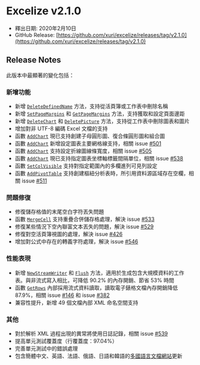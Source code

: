# Excelize v2.1.0

* 釋出日期: 2020年2月10日
* GitHub Release: [https://github.com/xuri/excelize/releases/tag/v2.1.0](https://github.com/xuri/excelize/releases/tag/v2.1.0)

## Release Notes

此版本中最顯著的變化包括：

### 新增功能

* 新增 [`DeleteDefinedName`](https://pkg.go.dev/github.com/xuri/excelize/v2@v2.1.0#File.DeleteDefinedName) 方法，支持從活頁簿或工作表中刪除名稱
* 新增 [`SetPageMargins`](https://pkg.go.dev/github.com/xuri/excelize/v2@v2.1.0#File.SetPageMargins) 和 [`GetPageMargins`](https://pkg.go.dev/github.com/xuri/excelize/v2@v2.1.0#File.GetPageMargins) 方法，支持獲取和設定頁面邊距
* 新增 [`DeleteChart`](https://pkg.go.dev/github.com/xuri/excelize/v2@v2.1.0#File.DeleteChart) 和 [`DeletePicture`](https://pkg.go.dev/github.com/xuri/excelize/v2@v2.1.0#File.DeletePicture) 方法，支持從工作表中刪除圖表和圖片
* 增加對非 UTF-8 編碼 Excel 文檔的支持
* 函數 [`AddChart`](https://pkg.go.dev/github.com/xuri/excelize/v2@v2.1.0#File.AddChart) 現已支持創建子母圓形圖、復合條圓形圖和組合圖
* 函數 [`AddChart`](https://pkg.go.dev/github.com/xuri/excelize/v2@v2.1.0#File.AddChart) 新增設定圖表主要網格線支持，相關 issue [#501](https://github.com/xuri/excelize/issues/501)
* 函數 [`AddChart`](https://pkg.go.dev/github.com/xuri/excelize/v2@v2.1.0#File.AddChart) 支持設定折線圖線條寬度，相關 issue [#505](https://github.com/xuri/excelize/issues/505)
* 函數 [`AddChart`](https://pkg.go.dev/github.com/xuri/excelize/v2@v2.1.0#File.AddChart) 現已支持指定圖表坐標軸標籤間隔單位，相關 issue [#538](https://github.com/xuri/excelize/issues/538)
* 函數 [`SetColVisible`](https://pkg.go.dev/github.com/xuri/excelize/v2@v2.1.0#File.SetColVisible) 支持對指定範圍內的多欄進列可見列設定
* 函數 [`AddPivotTable`](https://pkg.go.dev/github.com/xuri/excelize/v2@v2.1.0#File.AddPivotTable) 支持創建樞紐分析表時，所引用資料源區域存在空欄，相關 issue [#511](https://github.com/xuri/excelize/issues/511)

### 問題修復

* 修復儲存格值的末尾空白字符丟失問題
* 函數 [`MergeCell`](https://pkg.go.dev/github.com/xuri/excelize/v2@v2.1.0#File.MergeCell) 支持重疊合併儲存格處理，解決 issue [#533](https://github.com/xuri/excelize/issues/533)
* 修復某些情況下空內聯富文本丟失的問題，解決 issue [#529](https://github.com/xuri/excelize/issues/529)
* 修復對空活頁簿視圖的處理，解決 issue [#426](https://github.com/xuri/excelize/issues/426)
* 增加對公式中存在的轉義字符處理，解決 issue [#546](https://github.com/xuri/excelize/issues/546)

### 性能表現

* 新增 [`NewStreamWriter`](https://pkg.go.dev/github.com/xuri/excelize/v2@v2.1.0#File.NewStreamWriter) 和 [`Flush`](https://pkg.go.dev/github.com/xuri/excelize/v2@v2.1.0#StreamWriter.Flush) 方法，適用於生成包含大規模資料的工作表。與非流式寫入相比，可降低 90.2% 的內存開銷、節省 53% 時間
* 函數 [`GetRows`](https://pkg.go.dev/github.com/xuri/excelize/v2@v2.1.0#File.GetRows) 內部採用流式資料讀取，讀取電子錶格文檔內存開銷降低 87.9%，相關 issue [#146](https://github.com/xuri/excelize/issues/146) 和 issue [#382](https://github.com/xuri/excelize/issues/382)
* 兼容性提升，新增 49 個文檔內部 XML 命名空間支持

### 其他

* 對於解析 XML 過程出現的異常將使用日誌記錄，相關 issue [#539](https://github.com/xuri/excelize/issues/539)
* 提高單元測試覆蓋度（行覆蓋度：97.04%）
* 完善單元測試中的錯誤處理
* 包含簡體中文、英語、法語、俄語、日語和韓語的[多國語言文檔網站](https://xuri.me/excelize)更新
